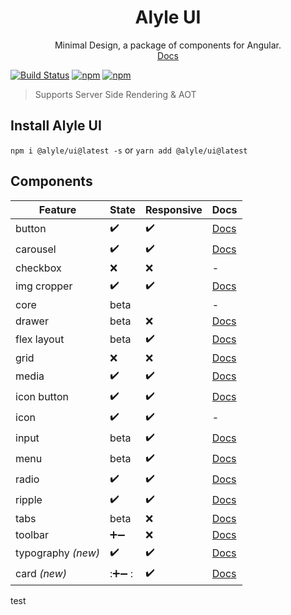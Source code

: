<div align="center">
  <h1>Alyle UI</h1>
  Minimal Design, a package of components for Angular.
  <br/>
  <a href="https://alyle-ui.firebaseapp.com/">Docs</a>
</div>

[![Build Status](https://travis-ci.org/A-l-y-l-e/Alyle-UI.svg?branch=master)](https://travis-ci.org/A-l-y-l-e/Alyle-UI)
[![npm](https://img.shields.io/npm/v/@alyle/ui.svg?style=flat-square)](https://npmjs.com/package/@alyle/ui)
[![npm](https://img.shields.io/npm/dt/@alyle/ui.svg?style=flat-square)](https://npmjs.com/package/@alyle/ui)

> Supports Server Side Rendering & AOT

## Install Alyle UI

`npm i @alyle/ui@latest -s` or `yarn add @alyle/ui@latest`

## Components

|Feature|State|Responsive|Docs|
|----|-----|----------|----|
|button|:heavy_check_mark:|:heavy_check_mark:|[Docs](https://alyle-ui.firebaseapp.com/components/button)|
|carousel|:heavy_check_mark:|:heavy_check_mark:|[Docs](https://alyle-ui.firebaseapp.com/components/carousel)|
|checkbox|:x:|:x:|-|
|img cropper|:heavy_check_mark:|:heavy_check_mark:|[Docs](https://alyle-ui.firebaseapp.com/components/resizing-cropping-images)|
|core|beta||-|
|drawer|beta|:x:|[Docs](https://alyle-ui.firebaseapp.com/components/drawer)|
|flex layout|beta|:heavy_check_mark:|[Docs](https://alyle-ui.firebaseapp.com/layout/flex)|
|grid|:x:|:x:|[Docs](https://alyle-ui.firebaseapp.com/layout/grid)|
|media|:heavy_check_mark:|:heavy_check_mark:|[Docs](https://alyle-ui.firebaseapp.com/layout/responsive)|
|icon button|:heavy_check_mark:|:heavy_check_mark:|[Docs](https://alyle-ui.firebaseapp.com/components/icon-button)|
|icon|:heavy_check_mark:|:heavy_check_mark:|-|
|input|beta|:heavy_check_mark:|[Docs](https://alyle-ui.firebaseapp.com/components/input)|
|menu|beta|:heavy_check_mark:|[Docs](https://alyle-ui.firebaseapp.com/components/menu)|
|radio|:heavy_check_mark:|:heavy_check_mark:|[Docs](https://alyle-ui.firebaseapp.com/components/radio)|
|ripple|:heavy_check_mark:|:heavy_check_mark:|[Docs](https://alyle-ui.firebaseapp.com/components/ripple)|
|tabs|beta|:x:|[Docs](https://alyle-ui.firebaseapp.com/components/tabs)|
|toolbar|➕➖ |:x:|[Docs](https://alyle-ui.firebaseapp.com/components/toolbar)|
|typography *(new)*|:heavy_check_mark:|:heavy_check_mark:|[Docs](https://alyle-ui.firebaseapp.com/components/typography)|
|card *(new)*|:➕➖ :|:heavy_check_mark:|[Docs](https://alyle-ui.firebaseapp.com/components/card)|

test
